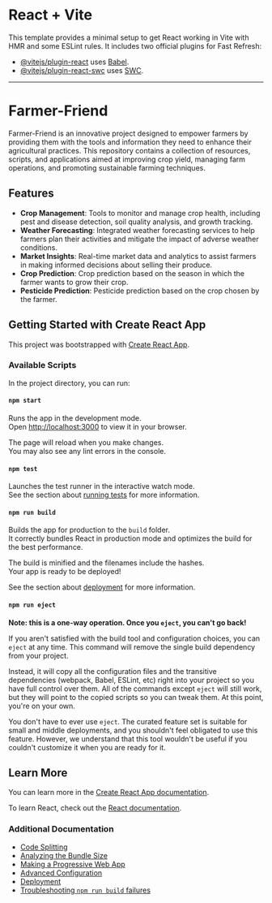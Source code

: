 # React + Vite

This template provides a minimal setup to get React working in Vite with HMR and some ESLint rules. It includes two official plugins for Fast Refresh:

- [@vitejs/plugin-react](https://github.com/vitejs/vite-plugin-react/blob/main/packages/plugin-react/README.md) uses [Babel](https://babeljs.io/).
- [@vitejs/plugin-react-swc](https://github.com/vitejs/vite-plugin-react-swc) uses [SWC](https://swc.rs/).

---

# Farmer-Friend

Farmer-Friend is an innovative project designed to empower farmers by providing them with the tools and information they need to enhance their agricultural practices. This repository contains a collection of resources, scripts, and applications aimed at improving crop yield, managing farm operations, and promoting sustainable farming techniques.

## Features

- **Crop Management**: Tools to monitor and manage crop health, including pest and disease detection, soil quality analysis, and growth tracking.
- **Weather Forecasting**: Integrated weather forecasting services to help farmers plan their activities and mitigate the impact of adverse weather conditions.
- **Market Insights**: Real-time market data and analytics to assist farmers in making informed decisions about selling their produce.
- **Crop Prediction**: Crop prediction based on the season in which the farmer wants to grow their crop.
- **Pesticide Prediction**: Pesticide prediction based on the crop chosen by the farmer.

## Getting Started with Create React App

This project was bootstrapped with [Create React App](https://github.com/facebook/create-react-app).

### Available Scripts

In the project directory, you can run:

#### `npm start`

Runs the app in the development mode.\
Open [http://localhost:3000](http://localhost:3000) to view it in your browser.

The page will reload when you make changes.\
You may also see any lint errors in the console.

#### `npm test`

Launches the test runner in the interactive watch mode.\
See the section about [running tests](https://facebook.github.io/create-react-app/docs/running-tests) for more information.

#### `npm run build`

Builds the app for production to the `build` folder.\
It correctly bundles React in production mode and optimizes the build for the best performance.

The build is minified and the filenames include the hashes.\
Your app is ready to be deployed!

See the section about [deployment](https://facebook.github.io/create-react-app/docs/deployment) for more information.

#### `npm run eject`

**Note: this is a one-way operation. Once you `eject`, you can't go back!**

If you aren't satisfied with the build tool and configuration choices, you can `eject` at any time. This command will remove the single build dependency from your project.

Instead, it will copy all the configuration files and the transitive dependencies (webpack, Babel, ESLint, etc) right into your project so you have full control over them. All of the commands except `eject` will still work, but they will point to the copied scripts so you can tweak them. At this point, you're on your own.

You don't have to ever use `eject`. The curated feature set is suitable for small and middle deployments, and you shouldn't feel obligated to use this feature. However, we understand that this tool wouldn't be useful if you couldn't customize it when you are ready for it.

## Learn More

You can learn more in the [Create React App documentation](https://facebook.github.io/create-react-app/docs/getting-started).

To learn React, check out the [React documentation](https://reactjs.org/).

### Additional Documentation

- [Code Splitting](https://facebook.github.io/create-react-app/docs/code-splitting)
- [Analyzing the Bundle Size](https://facebook.github.io/create-react-app/docs/analyzing-the-bundle-size)
- [Making a Progressive Web App](https://facebook.github.io/create-react-app/docs/making-a-progressive-web-app)
- [Advanced Configuration](https://facebook.github.io/create-react-app/docs/advanced-configuration)
- [Deployment](https://facebook.github.io/create-react-app/docs/deployment)
- [Troubleshooting `npm run build` failures](https://facebook.github.io/create-react-app/docs/troubleshooting#npm-run-build-fails-to-minify)
